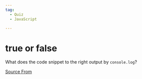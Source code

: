 ```yaml
---
tag:
  - Quiz
  - JavaScript

---
```

  
# true or false

What does the code snippet to the right output by `console.log`?


[Source From](https://bigfrontend.dev/quiz/true-or-false)

  